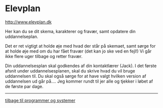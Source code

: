 # Elevplan

http://www.elevplan.dk

Her kan du se dit skema, karakterer og fravær, samt opdatere din uddannelseplan.

Det er ret vigtigt at holde øje med hvad der står på skemaet, samt sørge for at holde øje med om du har fået  fravær (det kan jo ske ved en fejl!) Vi går ikke flere uger tilbage og retter fravær.

Din uddannelsesplan skal godkendes af din kontaktlærer (Jack).
I det første afsnit under uddannelsesplanen, skal du skrive  hvad du vil bruge uddannelsen til.
Du skal også sørge for at have valgt hvilken version af uddannelsen ud går på.... Jeg kommer rundt til jer alle og tjekker i løbet af de første par dage.

---

[tilbage til programmer og systemer](programmer-og-systemer.md)
